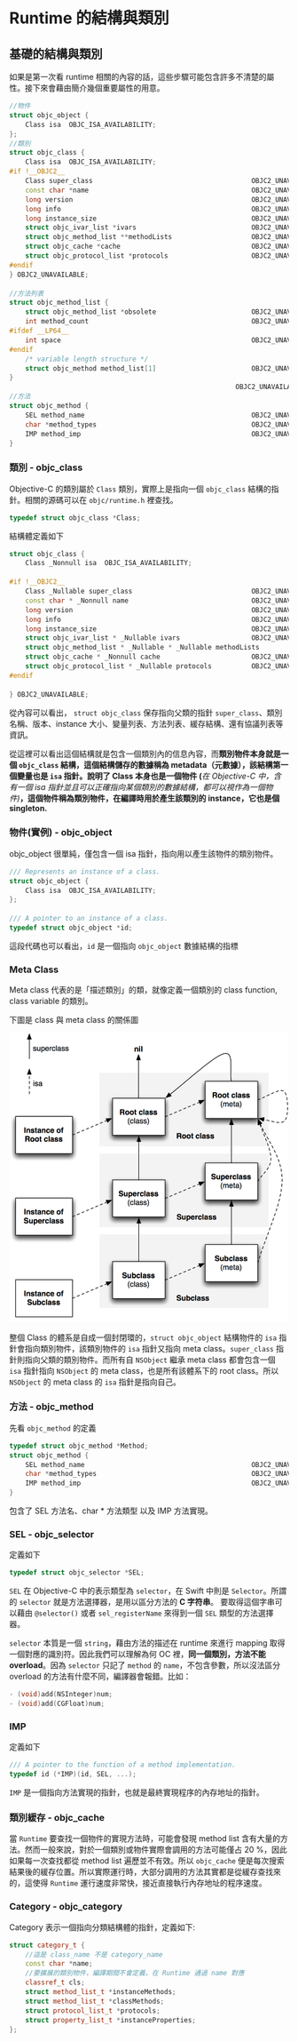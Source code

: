 # Runtime 的結構與類別

## 基礎的結構與類別

如果是第一次看 runtime 相關的內容的話，這些步驟可能包含許多不清楚的屬性。接下來會藉由簡介幾個重要屬性的用意。

```cpp
//物件
struct objc_object {
    Class isa  OBJC_ISA_AVAILABILITY;
};
//類別
struct objc_class {
    Class isa  OBJC_ISA_AVAILABILITY;
#if !__OBJC2__
    Class super_class                                        OBJC2_UNAVAILABLE;
    const char *name                                         OBJC2_UNAVAILABLE;
    long version                                             OBJC2_UNAVAILABLE;
    long info                                                OBJC2_UNAVAILABLE;
    long instance_size                                       OBJC2_UNAVAILABLE;
    struct objc_ivar_list *ivars                             OBJC2_UNAVAILABLE;
    struct objc_method_list **methodLists                    OBJC2_UNAVAILABLE;
    struct objc_cache *cache                                 OBJC2_UNAVAILABLE;
    struct objc_protocol_list *protocols                     OBJC2_UNAVAILABLE;
#endif
} OBJC2_UNAVAILABLE;

//方法列表
struct objc_method_list {
    struct objc_method_list *obsolete                        OBJC2_UNAVAILABLE;
    int method_count                                         OBJC2_UNAVAILABLE;
#ifdef __LP64__
    int space                                                OBJC2_UNAVAILABLE;
#endif
    /* variable length structure */
    struct objc_method method_list[1]                        OBJC2_UNAVAILABLE;
}   
                                                         OBJC2_UNAVAILABLE;
//方法
struct objc_method {
    SEL method_name                                          OBJC2_UNAVAILABLE;
    char *method_types                                       OBJC2_UNAVAILABLE;
    IMP method_imp                                           OBJC2_UNAVAILABLE;
}
```

### 類別 - objc\_class

Objective-C 的類別屬於 `Class` 類別，實際上是指向一個 `objc_class` 結構的指針。相關的源碼可以在 `objc/runtime.h` 裡查找。

```cpp
typedef struct objc_class *Class;
```

結構體定義如下

```cpp
struct objc_class {
    Class _Nonnull isa  OBJC_ISA_AVAILABILITY;

#if !__OBJC2__
    Class _Nullable super_class                              OBJC2_UNAVAILABLE;
    const char * _Nonnull name                               OBJC2_UNAVAILABLE;
    long version                                             OBJC2_UNAVAILABLE;
    long info                                                OBJC2_UNAVAILABLE;
    long instance_size                                       OBJC2_UNAVAILABLE;
    struct objc_ivar_list * _Nullable ivars                  OBJC2_UNAVAILABLE;
    struct objc_method_list * _Nullable * _Nullable methodLists                    OBJC2_UNAVAILABLE;
    struct objc_cache * _Nonnull cache                       OBJC2_UNAVAILABLE;
    struct objc_protocol_list * _Nullable protocols          OBJC2_UNAVAILABLE;
#endif

} OBJC2_UNAVAILABLE;
```

從內容可以看出， `struct objc_class` 保存指向父類的指針 `super_class`、類別名稱、版本、instance 大小、變量列表、方法列表、緩存結構、還有協議列表等資訊。

從這裡可以看出這個結構就是包含一個類別內的信息內容，而**類別物件本身就是一個 `objc_class` 結構，這個結構儲存的數據稱為 metadata（元數據），該結構第一個變量也是 `isa` 指針。說明了 Class 本身也是一個物件 \(**_在 Objective-C 中，含有一個 isa 指針並且可以正確指向某個類別的數據結構，都可以視作為一個物件\)_**，這個物件稱為類別物件，在編譯時用於產生該類別的 instance，它也是個 singleton.**

### 物件\(實例\) - objc\_object

objc\_object 很單純，僅包含一個 isa 指針，指向用以產生該物件的類別物件。

```cpp
/// Represents an instance of a class.
struct objc_object {
    Class isa  OBJC_ISA_AVAILABILITY;
};

/// A pointer to an instance of a class.
typedef struct objc_object *id;
```

這段代碼也可以看出，`id` 是一個指向 `objc_object` 數據結構的指標

### Meta Class

Meta class 代表的是「描述類別」的類，就像定義一個類別的 class function, class variable 的類別。

下圖是 class 與 meta class 的關係圖

![](.gitbook/assets/class-relationship.png)

整個 Class 的體系是自成一個封閉環的，`struct objc_object` 結構物件的 `isa` 指針會指向類別物件，該類別物件的 `isa` 指針又指向 meta class。`super_class` 指針則指向父類的類別物件。而所有自 `NSObject` 繼承 meta class 都會包含一個 `isa` 指針指向 `NSObject` 的 meta class，也是所有該體系下的 root class。所以 `NSObject` 的 meta class 的 `isa` 指針是指向自己。

### 方法 - objc\_method

先看 `objc_method` 的定義

```cpp
typedef struct objc_method *Method;
struct objc_method {
    SEL method_name                                          OBJC2_UNAVAILABLE;
    char *method_types                                       OBJC2_UNAVAILABLE;
    IMP method_imp                                           OBJC2_UNAVAILABLE;
}
```

包含了 SEL 方法名、char \* 方法類型 以及 IMP 方法實現。

### SEL - objc\_selector

定義如下

```cpp
typedef struct objc_selector *SEL;
```

`SEL` 在 Objective-C 中的表示類型為 `selector`，在 Swift 中則是 `Selector`。所謂的 `selector` 就是方法選擇器，是用以區分方法的 **C 字符串**。 要取得這個字串可以藉由 `@selector()` 或者 `sel_registerName` 來得到一個  `SEL` 類型的方法選擇器。

`selector` 本質是一個 `string`，藉由方法的描述在 runtime 來進行 mapping 取得一個對應的識別符。因此我們可以理解為何 OC 裡，**同一個類別，方法不能 overload**。因為 `selector` 只記了 `method` 的 `name`，不包含參數，所以沒法區分 overload 的方法有什麼不同，編譯器會報錯。比如：

```objectivec
- (void)add(NSInteger)num;
- (void)add(CGFloat)num;
```

### IMP

定義如下

```cpp
/// A pointer to the function of a method implementation.
typedef id (*IMP)(id, SEL, ...);
```

`IMP` 是一個指向方法實現的指針，也就是最終實現程序的內存地址的指針。

### 類別緩存 - objc\_cache

當 `Runtime` 要查找一個物件的實現方法時，可能會發現 method list 含有大量的方法。然而一般來說，對於一個類別或物件實際會調用的方法可能僅占 20 %，因此如果每一次查找都從 method list 遍歷並不有效。所以 `objc_cache` 便是每次搜索結果後的緩存位置。所以實際運行時，大部分調用的方法其實都是從緩存查找來的，這使得 `Runtime` 運行速度非常快，接近直接執行內存地址的程序速度。

### Category - objc\_category

Category 表示一個指向分類結構體的指針，定義如下:

```cpp
struct category_t { 
    //這是 class_name 不是 category_name
    const char *name; 
    //要擴展的類別物件，編譯期間不會定義，在 Runtime 通過 name 對應
    classref_t cls; 
    struct method_list_t *instanceMethods; 
    struct method_list_t *classMethods;
    struct protocol_list_t *protocols;
    struct property_list_t *instanceProperties;
};

```





